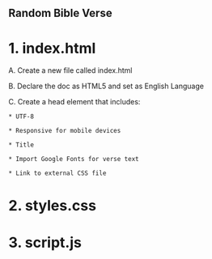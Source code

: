 ## Random Bible Verse

# 1.  index.html

  A.  Create a new file called index.html

  B.  Declare the doc as HTML5 and set as English Language

  C.  Create a head element that includes:

    * UTF-8

    * Responsive for mobile devices

    * Title

    * Import Google Fonts for verse text
    
    * Link to external CSS file


# 2.  styles.css

# 3.  script.js